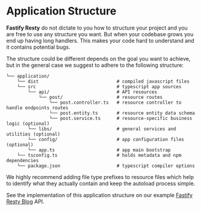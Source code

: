 # Application Structure

**Fastify Resty** do not dictate to you how to structure your project and you are free to use any structure you want. 
But when your codebase grows you end up having long handlers. This makes your code hard to understand and it contains potential bugs.

The structure could be different depends on the goal you want to achieve, but in the general case we suggest to adhere to the following structure:

```
└── application/
    └── dist                             # compiled javascript files
    └── src                              # typescript app sources
        └── api/                         # API resources
            └── post/                    # resource routes
                └── post.controller.ts   # resource controller to handle endpoints routes
                └── post.entity.ts       # resource entity data schema
                └── post.service.ts      # resource-specific business logic (optional)
        └── libs/                        # general services and utilities (optional)
        └── config/                      # app configuration files (optional)
        └── app.ts                       # app main bootstrap
    └── tsconfig.ts                      # holds metadata and npm dependencies
    └── package.json                     # typescript compiler options
```

We highly recommend adding file type prefixes to resource files which help to identify what they actually contain and keep the autoload process simple.

See the implementation of this application structure on our example [Fastify Resty Blog](https://github.com/FastifyResty/fastify-resty/tree/main/examples/fastify-resty-blog) API.
